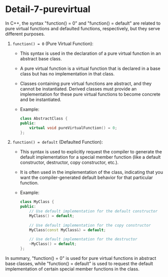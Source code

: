 # Detail-7-purevirtual

In C++, the syntax "function() = 0" and "function() = default" are related to pure virtual functions and defaulted functions, respectively, but they serve different purposes.

1. `function() = 0` (Pure Virtual Function):
   * This syntax is used in the declaration of a pure virtual function in an abstract base class.
   * A pure virtual function is a virtual function that is declared in a base class but has no implementation in that class.
   * Classes containing pure virtual functions are abstract, and they cannot be instantiated. Derived classes must provide an implementation for these pure virtual functions to become concrete and be instantiated.
   *   Example:

       ```cpp
       class AbstractClass {
       public:
           virtual void pureVirtualFunction() = 0;
       };
       ```
2. `function() = default` (Defaulted Function):
   * This syntax is used to explicitly request the compiler to generate the default implementation for a special member function (like a default constructor, destructor, copy constructor, etc.).
   * It is often used in the implementation of the class, indicating that you want the compiler-generated default behavior for that particular function.
   *   Example:

       ```cpp
       class MyClass {
       public:
           // Use default implementation for the default constructor
           MyClass() = default;
           
           // Use default implementation for the copy constructor
           MyClass(const MyClass&) = default;
           
           // Use default implementation for the destructor
           ~MyClass() = default;
       };
       ```

In summary, "function() = 0" is used for pure virtual functions in abstract base classes, while "function() = default" is used to request the default implementation of certain special member functions in the class.

